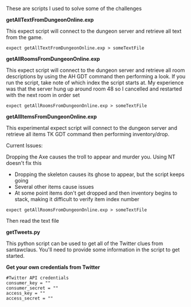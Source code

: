 These are scripts I used to solve some of the challenges

**getAllTextFromDungeonOnline.exp**

This expect script will connect to the dungeon server and retrieve all text from the game.

```
expect getAllTextFromDungeonOnline.exp > someTextFile
```

**getAllRoomsFromDungeonOnline.exp**

This expect script will connect to the dungeon server and retrieve all room descriptions by using the AH GDT command then performing a look.  If you run the script, take note of which index the script starts at. My experience was that the server hung up around room 48 so I cancelled and restarted with the next room in order set

```
expect getAllRoomsFromDungeonOnline.exp > someTextFile
```


**getAllItemsFromDungeonOnline.exp**

This experimental expect script will connect to the dungeon server and retrieve all items TK GDT command then performing inventory/drop.

Current Issues:

 Dropping the Axe causes the troll to appear and murder you.  Using NT doesn't fix this
- Dropping the skeleton causes its ghose to appear, but the script keeps going
- Several other items cause issues
- At some point items don't get dropped and then inventory begins to stack, making it difficult to verify item index number


```
expect getAllRoomsFromDungeonOnline.exp > someTextFile
```

Then read the text file

**getTweets.py**

This python script can be used to get all of the Twitter clues from santawclaus. You'll need to provide some information in the script to get started.

**Get your own credentials from Twitter**

```
#Twitter API credentials
consumer_key = ""
consumer_secret = ""
access_key = ""
access_secret = ""
```

